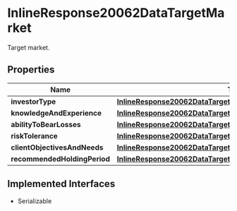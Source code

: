 

# InlineResponse20062DataTargetMarket

Target market.

## Properties

Name | Type | Description | Notes
------------ | ------------- | ------------- | -------------
**investorType** | [**InlineResponse20062DataTargetMarketInvestorType**](InlineResponse20062DataTargetMarketInvestorType.md) |  |  [optional]
**knowledgeAndExperience** | [**InlineResponse20062DataTargetMarketKnowledgeAndExperience**](InlineResponse20062DataTargetMarketKnowledgeAndExperience.md) |  |  [optional]
**abilityToBearLosses** | [**InlineResponse20062DataTargetMarketAbilityToBearLosses**](InlineResponse20062DataTargetMarketAbilityToBearLosses.md) |  |  [optional]
**riskTolerance** | [**InlineResponse20062DataTargetMarketRiskTolerance**](InlineResponse20062DataTargetMarketRiskTolerance.md) |  |  [optional]
**clientObjectivesAndNeeds** | [**InlineResponse20062DataTargetMarketClientObjectivesAndNeeds**](InlineResponse20062DataTargetMarketClientObjectivesAndNeeds.md) |  |  [optional]
**recommendedHoldingPeriod** | [**InlineResponse20062DataTargetMarketRecommendedHoldingPeriod**](InlineResponse20062DataTargetMarketRecommendedHoldingPeriod.md) |  |  [optional]


## Implemented Interfaces

* Serializable


